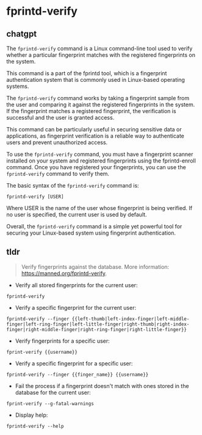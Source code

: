 # fprintd-verify 
## chatgpt 
The `fprintd-verify` command is a Linux command-line tool used to verify whether a particular fingerprint matches with the registered fingerprints on the system.

This command is a part of the fprintd tool, which is a fingerprint authentication system that is commonly used in Linux-based operating systems.

The `fprintd-verify` command works by taking a fingerprint sample from the user and comparing it against the registered fingerprints in the system. If the fingerprint matches a registered fingerprint, the verification is successful and the user is granted access.

This command can be particularly useful in securing sensitive data or applications, as fingerprint verification is a reliable way to authenticate users and prevent unauthorized access.

To use the `fprintd-verify` command, you must have a fingerprint scanner installed on your system and registered fingerprints using the fprintd-enroll command. Once you have registered your fingerprints, you can use the `fprintd-verify` command to verify them.

The basic syntax of the `fprintd-verify` command is:

```
fprintd-verify [USER]
```

Where USER is the name of the user whose fingerprint is being verified. If no user is specified, the current user is used by default.

Overall, the `fprintd-verify` command is a simple yet powerful tool for securing your Linux-based system using fingerprint authentication. 

## tldr 
 
> Verify fingerprints against the database.
> More information: <https://manned.org/fprintd-verify>.

- Verify all stored fingerprints for the current user:

`fprintd-verify`

- Verify a specific fingerprint for the current user:

`fprintd-verify --finger {{left-thumb|left-index-finger|left-middle-finger|left-ring-finger|left-little-finger|right-thumb|right-index-finger|right-middle-finger|right-ring-finger|right-little-finger}}`

- Verify fingerprints for a specific user:

`fprint-verify {{username}}`

- Verify a specific fingerprint for a specific user:

`fprintd-verify --finger {{finger_name}} {{username}}`

- Fail the process if a fingerprint doesn't match with ones stored in the database for the current user:

`fprint-verify --g-fatal-warnings`

- Display help:

`fprintd-verify --help`
